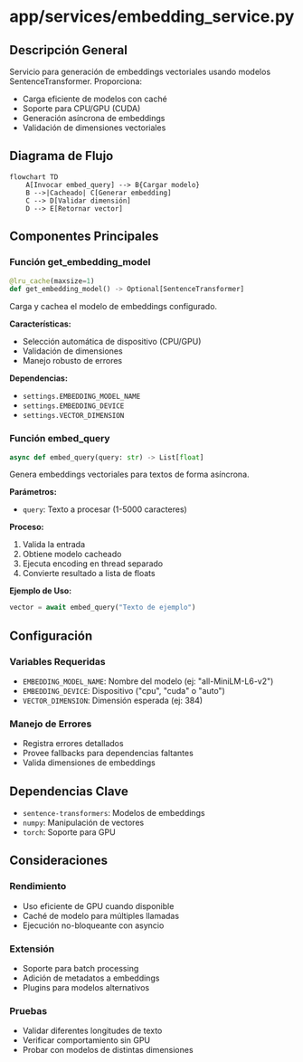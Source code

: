 # app/services/embedding_service.py

## Descripción General
Servicio para generación de embeddings vectoriales usando modelos SentenceTransformer. Proporciona:

- Carga eficiente de modelos con caché
- Soporte para CPU/GPU (CUDA)
- Generación asíncrona de embeddings
- Validación de dimensiones vectoriales

## Diagrama de Flujo
```mermaid
flowchart TD
    A[Invocar embed_query] --> B{Cargar modelo}
    B -->|Cacheado| C[Generar embedding]
    C --> D[Validar dimensión]
    D --> E[Retornar vector]
```

## Componentes Principales

### Función get_embedding_model
```python
@lru_cache(maxsize=1)
def get_embedding_model() -> Optional[SentenceTransformer]
```
Carga y cachea el modelo de embeddings configurado.

**Características:**
- Selección automática de dispositivo (CPU/GPU)
- Validación de dimensiones
- Manejo robusto de errores

**Dependencias:**
- `settings.EMBEDDING_MODEL_NAME`
- `settings.EMBEDDING_DEVICE`
- `settings.VECTOR_DIMENSION`

### Función embed_query
```python
async def embed_query(query: str) -> List[float]
```
Genera embeddings vectoriales para textos de forma asíncrona.

**Parámetros:**
- `query`: Texto a procesar (1-5000 caracteres)

**Proceso:**
1. Valida la entrada
2. Obtiene modelo cacheado
3. Ejecuta encoding en thread separado
4. Convierte resultado a lista de floats

**Ejemplo de Uso:**
```python
vector = await embed_query("Texto de ejemplo")
```

## Configuración

### Variables Requeridas
- `EMBEDDING_MODEL_NAME`: Nombre del modelo (ej: "all-MiniLM-L6-v2")
- `EMBEDDING_DEVICE`: Dispositivo ("cpu", "cuda" o "auto")
- `VECTOR_DIMENSION`: Dimensión esperada (ej: 384)

### Manejo de Errores
- Registra errores detallados
- Provee fallbacks para dependencias faltantes
- Valida dimensiones de embeddings

## Dependencias Clave
- `sentence-transformers`: Modelos de embeddings
- `numpy`: Manipulación de vectores
- `torch`: Soporte para GPU

## Consideraciones

### Rendimiento
- Uso eficiente de GPU cuando disponible
- Caché de modelo para múltiples llamadas
- Ejecución no-bloqueante con asyncio

### Extensión
- Soporte para batch processing
- Adición de metadatos a embeddings
- Plugins para modelos alternativos

### Pruebas
- Validar diferentes longitudes de texto
- Verificar comportamiento sin GPU
- Probar con modelos de distintas dimensiones